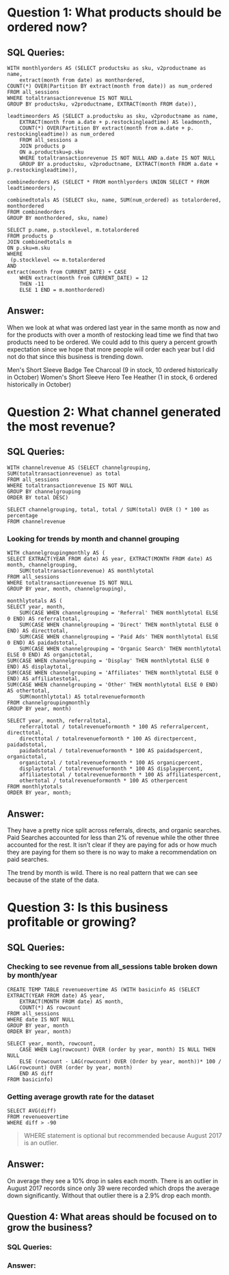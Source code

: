 # Question 1: What products should be ordered now? 

## SQL Queries:

    WITH monthlyorders AS (SELECT productsku as sku, v2productname as name, 
	    extract(month from date) as monthordered, 
	COUNT(*) OVER(Partition BY extract(month from date)) as num_ordered
    FROM all_sessions
    WHERE totaltransactionrevenue IS NOT NULL
    GROUP BY productsku, v2productname, EXTRACT(month FROM date)),

    leadtimeorders AS (SELECT a.productsku as sku, v2productname as name,
	    EXTRACT(month from a.date + p.restockingleadtime) AS leadmonth,
        COUNT(*) OVER(Partition BY extract(month from a.date + p.      restockingleadtime)) as num_ordered
        FROM all_sessions a
        JOIN products p
        ON a.productsku=p.sku
        WHERE totaltransactionrevenue IS NOT NULL AND a.date IS NOT NULL
        GROUP BY a.productsku, v2productname, EXTRACT(month FROM a.date + p.restockingleadtime)),

    combinedorders AS (SELECT * FROM monthlyorders UNION SELECT * FROM leadtimeorders),

    combinedtotals AS (SELECT sku, name, SUM(num_ordered) as totalordered, monthordered
    FROM combinedorders
    GROUP BY monthordered, sku, name)

    SELECT p.name, p.stocklevel, m.totalordered
    FROM products p
    JOIN combinedtotals m
    ON p.sku=m.sku
    WHERE 
	 (p.stocklevel <= m.totalordered
	AND
	extract(month from CURRENT_DATE) + CASE 
		WHEN extract(month from CURRENT_DATE) = 12 
		THEN -11 
		ELSE 1 END = m.monthordered)

## Answer: 
When we look at what was ordered last year in the same month as now and for the products with over a month of restocking lead time we find that two products need to be ordered. We could add to this query a percent growth expectation since we hope that more people will order each year but I did not do that since this business is trending down. 

Men's Short Sleeve Badge Tee Charcoal (9 in stock, 10 ordered historically in October)
Women's Short Sleeve Hero Tee Heather (1 in stock, 6 ordered historically in October)
# Question 2: What channel generated the most revenue? 
## SQL Queries:

    WITH channelrevenue AS (SELECT channelgrouping, SUM(totaltransactionrevenue) as total
    FROM all_sessions
    WHERE totaltransactionrevenue IS NOT NULL
    GROUP BY channelgrouping
    ORDER BY total DESC)

    SELECT channelgrouping, total, total / SUM(total) OVER () * 100 as percentage
    FROM channelrevenue

### Looking for trends by month and channel grouping

    WITH channelgroupingmonthly AS (
    SELECT EXTRACT(YEAR FROM date) AS year, EXTRACT(MONTH FROM date) AS month, channelgrouping,
    	SUM(totaltransactionrevenue) AS monthlytotal
    FROM all_sessions
    WHERE totaltransactionrevenue IS NOT NULL
    GROUP BY year, month, channelgrouping),
	
    monthlytotals AS (
    SELECT year, month,
        SUM(CASE WHEN channelgrouping = 'Referral' THEN monthlytotal ELSE 0 END) AS referraltotal,
        SUM(CASE WHEN channelgrouping = 'Direct' THEN monthlytotal ELSE 0 END) AS directtotal,
        SUM(CASE WHEN channelgrouping = 'Paid Ads' THEN monthlytotal ELSE 0 END) AS paidadstotal,
        SUM(CASE WHEN channelgrouping = 'Organic Search' THEN monthlytotal ELSE 0 END) AS organictotal,
	SUM(CASE WHEN channelgrouping = 'Display' THEN monthlytotal ELSE 0 END) AS displaytotal,
	SUM(CASE WHEN channelgrouping = 'Affiliates' THEN monthlytotal ELSE 0 END) AS affiliatestotal,
	SUM(CASE WHEN channelgrouping = 'Other' THEN monthlytotal ELSE 0 END) AS othertotal,
        SUM(monthlytotal) AS totalrevenueformonth
    FROM channelgroupingmonthly
    GROUP BY year, month)
	
    SELECT year, month, referraltotal,
        referraltotal / totalrevenueformonth * 100 AS referralpercent, directtotal,
        directtotal / totalrevenueformonth * 100 AS directpercent, paidadstotal,
        paidadstotal / totalrevenueformonth * 100 AS paidadspercent, organictotal,
        organictotal / totalrevenueformonth * 100 AS organicpercent,
        displaytotal / totalrevenueformonth * 100 AS displaypercent,
        affiliatestotal / totalrevenueformonth * 100 AS affiliatespercent,
        othertotal / totalrevenueformonth * 100 AS otherpercent
    FROM monthlytotals
    ORDER BY year, month;

## Answer:
They have a pretty nice split across referrals, directs, and organic searches. Paid Searches accounted for less than 2% of revenue while the other three accounted for the rest. It isn't clear if they are paying for ads or how much they are paying for them so there is no way to make a recommendation on paid searches. 

The trend by month is wild. There is no real pattern that we can see because of the state of the data. 


# Question 3: Is this business profitable or growing? 

## SQL Queries:

### Checking to see revenue from all_sessions table broken down by month/year

    CREATE TEMP TABLE revenueovertime AS (WITH basicinfo AS (SELECT EXTRACT(YEAR FROM date) AS year, 
        EXTRACT(MONTH FROM date) AS month, 
        COUNT(*) AS rowcount
    FROM all_sessions
    WHERE date IS NOT NULL
    GROUP BY year, month
    ORDER BY year, month)

    SELECT year, month, rowcount, 
        CASE WHEN Lag(rowcount) OVER (order by year, month) IS NULL THEN NULL
        ELSE (rowcount - LAG(rowcount) OVER (Order by year, month))* 100 / LAG(rowcount) OVER (order by year, month) 
        END AS diff
    FROM basicinfo)

### Getting average growth rate for the dataset
    SELECT AVG(diff)
    FROM revenueovertime
    WHERE diff > -90 
> WHERE statement is optional but recommended because August 2017 is an outlier. 
## Answer:

On average they see a 10% drop in sales each month. There is an outlier in August 2017 records since only 39 were recorded which drops the average down significantly. Without that outlier there is a 2.9% drop each month. 

## Question 4: What areas should be focused on to grow the business?  

### SQL Queries:

### Answer: